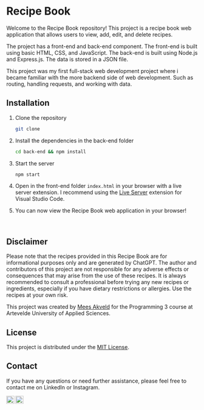 # Recipe Book

Welcome to the Recipe Book repository! This project is a recipe book web application that allows users to view, add, edit, and delete recipes. 

The project has a front-end and back-end component. The front-end is built using basic HTML, CSS, and JavaScript. The back-end is built using Node.js and Express.js. The data is stored in a JSON file.

This project was my first full-stack web development project where i became familiar with the more backend side of web development. Such as routing, handling requests, and working with data.


## Installation

1. Clone the repository
    ```bash
    git clone
    ```
2. Install the dependencies in the back-end folder
    ```bash
    cd back-end && npm install
    ```
3. Start the server
    ```bash
    npm start
    ```
4. Open in the front-end folder `index.html` in your browser with a live server extension. I recommend using the [Live Server](https://marketplace.visualstudio.com/items?itemName=ritwickdey.LiveServer) extension for Visual Studio Code.

5. You can now view the Recipe Book web application in your browser!

<br>

## Disclaimer
Please note that the recipes provided in this Recipe Book are for informational purposes only and are generated by ChatGPT. The author and contributors of this project are not responsible for any adverse effects or consequences that may arise from the use of these recipes. It is always recommended to consult a professional before trying any new recipes or ingredients, especially if you have dietary restrictions or allergies. Use the recipes at your own risk.

This project was created by [Mees Akveld](https://www.github.com/meesakveld) for the Programming 3 course at Artevelde University of Applied Sciences.


## License
This project is distributed under the [MIT License](LICENSE).

## Contact
If you have any questions or need further assistance, please feel free to contact me on LinkedIn or Instagram.

<a href="https://www.linkedin.com/in/meesakveld/"><img align="left" src="https://raw.githubusercontent.com/yushi1007/yushi1007/main/images/linkedin.svg" alt="Mees Akveld | LinkedIn" width="21px"/></a>
<a href="https://instagram.com/meesakveld"><img align="left" src="https://raw.githubusercontent.com/yushi1007/yushi1007/main/images/instagram.svg" alt="Mees Akveld | Instagram" width="21px"/></a>